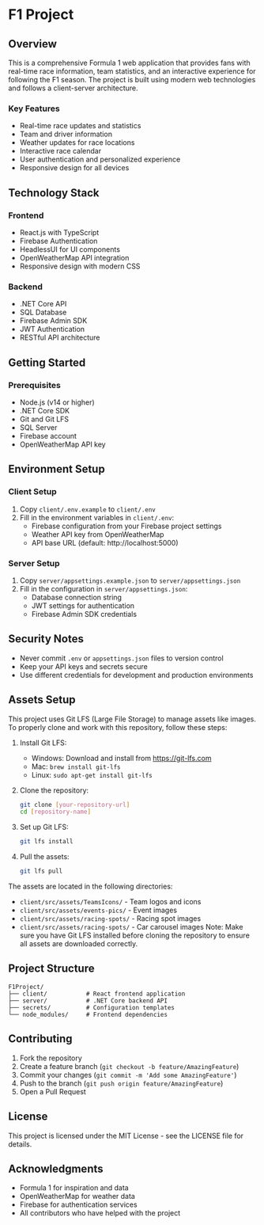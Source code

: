 # F1 Project

## Overview
This is a comprehensive Formula 1 web application that provides fans with real-time race information, team statistics, and an interactive experience for following the F1 season. The project is built using modern web technologies and follows a client-server architecture.

### Key Features
- Real-time race updates and statistics
- Team and driver information
- Weather updates for race locations
- Interactive race calendar
- User authentication and personalized experience
- Responsive design for all devices

## Technology Stack
### Frontend
- React.js with TypeScript
- Firebase Authentication
- HeadlessUI for UI components
- OpenWeatherMap API integration
- Responsive design with modern CSS

### Backend
- .NET Core API
- SQL Database
- Firebase Admin SDK
- JWT Authentication
- RESTful API architecture

## Getting Started

### Prerequisites
- Node.js (v14 or higher)
- .NET Core SDK
- Git and Git LFS
- SQL Server
- Firebase account
- OpenWeatherMap API key

## Environment Setup

### Client Setup
1. Copy `client/.env.example` to `client/.env`
2. Fill in the environment variables in `client/.env`:
   - Firebase configuration from your Firebase project settings
   - Weather API key from OpenWeatherMap
   - API base URL (default: http://localhost:5000)

### Server Setup
1. Copy `server/appsettings.example.json` to `server/appsettings.json`
2. Fill in the configuration in `server/appsettings.json`:
   - Database connection string
   - JWT settings for authentication
   - Firebase Admin SDK credentials

## Security Notes
- Never commit `.env` or `appsettings.json` files to version control
- Keep your API keys and secrets secure
- Use different credentials for development and production environments

## Assets Setup

This project uses Git LFS (Large File Storage) to manage assets like images. To properly clone and work with this repository, follow these steps:

1. Install Git LFS:
   - Windows: Download and install from https://git-lfs.com
   - Mac: `brew install git-lfs`
   - Linux: `sudo apt-get install git-lfs`

2. Clone the repository:
   ```bash
   git clone [your-repository-url]
   cd [repository-name]
   ```

3. Set up Git LFS:
   ```bash
   git lfs install
   ```

4. Pull the assets:
   ```bash
   git lfs pull
   ```

The assets are located in the following directories:
- `client/src/assets/TeamsIcons/` - Team logos and icons
- `client/src/assets/events-pics/` - Event images
- `client/src/assets/racing-spots/` - Racing spot images
- `client/src/assets/racing-spots/` - Car carousel images
Note: Make sure you have Git LFS installed before cloning the repository to ensure all assets are downloaded correctly.

## Project Structure
```
F1Project/
├── client/           # React frontend application
├── server/           # .NET Core backend API
├── secrets/          # Configuration templates
└── node_modules/     # Frontend dependencies
```

## Contributing
1. Fork the repository
2. Create a feature branch (`git checkout -b feature/AmazingFeature`)
3. Commit your changes (`git commit -m 'Add some AmazingFeature'`)
4. Push to the branch (`git push origin feature/AmazingFeature`)
5. Open a Pull Request

## License
This project is licensed under the MIT License - see the LICENSE file for details.

## Acknowledgments
- Formula 1 for inspiration and data
- OpenWeatherMap for weather data
- Firebase for authentication services
- All contributors who have helped with the project 